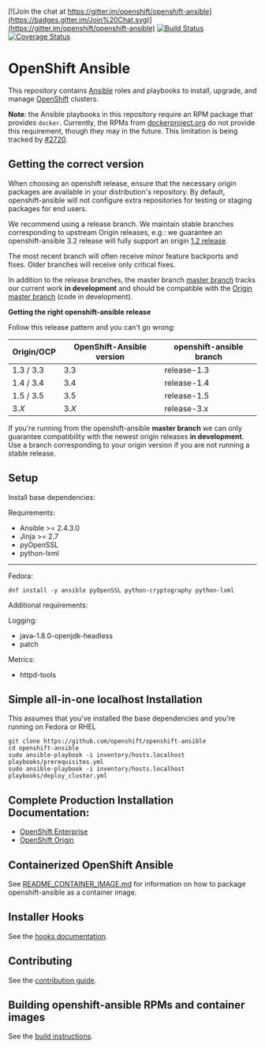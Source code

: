 [![Join the chat at https://gitter.im/openshift/openshift-ansible](https://badges.gitter.im/Join%20Chat.svg)](https://gitter.im/openshift/openshift-ansible)
[![Build Status](https://travis-ci.org/openshift/openshift-ansible.svg?branch=master)](https://travis-ci.org/openshift/openshift-ansible)
[![Coverage Status](https://coveralls.io/repos/github/openshift/openshift-ansible/badge.svg?branch=master)](https://coveralls.io/github/openshift/openshift-ansible?branch=master)

# OpenShift Ansible

This repository contains [Ansible](https://www.ansible.com/) roles and
playbooks to install, upgrade, and manage
[OpenShift](https://www.openshift.com/) clusters.

**Note**: the Ansible playbooks in this repository require an RPM
package that provides `docker`. Currently, the RPMs from
[dockerproject.org](https://dockerproject.org/) do not provide this
requirement, though they may in the future. This limitation is being
tracked by
[#2720](https://github.com/openshift/openshift-ansible/issues/2720).

## Getting the correct version
When choosing an openshift release, ensure that the necessary origin packages
are available in your distribution's repository.  By default, openshift-ansible
will not configure extra repositories for testing or staging packages for
end users.

We recommend using a release branch. We maintain stable branches
corresponding to upstream Origin releases, e.g.: we guarantee an
openshift-ansible 3.2 release will fully support an origin
[1.2 release](https://github.com/openshift/openshift-ansible/tree/release-1.2).

The most recent branch will often receive minor feature backports and
fixes. Older branches will receive only critical fixes.

In addition to the release branches, the master branch
[master branch](https://github.com/openshift/openshift-ansible/tree/master)
tracks our current work **in development** and should be compatible
with the
[Origin master branch](https://github.com/openshift/origin/tree/master)
(code in development).



**Getting the right openshift-ansible release**

Follow this release pattern and you can't go wrong:

| Origin/OCP    | OpenShift-Ansible version | openshift-ansible branch |
| ------------- | ----------------- |----------------------------------|
| 1.3 / 3.3          | 3.3               | release-1.3 |
| 1.4 / 3.4          | 3.4               | release-1.4 |
| 1.5 / 3.5          | 3.5               | release-1.5 |
| 3.*X*         | 3.*X*             | release-3.x |

If you're running from the openshift-ansible **master branch** we can
only guarantee compatibility with the newest origin releases **in
development**. Use a branch corresponding to your origin version if
you are not running a stable release.


## Setup

Install base dependencies:

Requirements:

- Ansible >= 2.4.3.0
- Jinja >= 2.7
- pyOpenSSL
- python-lxml

----

Fedora:

```
dnf install -y ansible pyOpenSSL python-cryptography python-lxml
```

Additional requirements:

Logging:

- java-1.8.0-openjdk-headless
- patch

Metrics:

- httpd-tools

## Simple all-in-one localhost Installation
This assumes that you've installed the base dependencies and you're running on
Fedora or RHEL
```
git clone https://github.com/openshift/openshift-ansible
cd openshift-ansible
sudo ansible-playbook -i inventory/hosts.localhost playbooks/prerequisites.yml
sudo ansible-playbook -i inventory/hosts.localhost playbooks/deploy_cluster.yml
```

## Complete Production Installation Documentation:

- [OpenShift Enterprise](https://docs.openshift.com/enterprise/latest/install_config/install/advanced_install.html)
- [OpenShift Origin](https://docs.openshift.org/latest/install_config/install/advanced_install.html)

## Containerized OpenShift Ansible

See [README_CONTAINER_IMAGE.md](README_CONTAINER_IMAGE.md) for information on how to package openshift-ansible as a container image.

## Installer Hooks

See the [hooks documentation](HOOKS.md).

## Contributing

See the [contribution guide](CONTRIBUTING.md).

## Building openshift-ansible RPMs and container images

See the [build instructions](BUILD.md).
